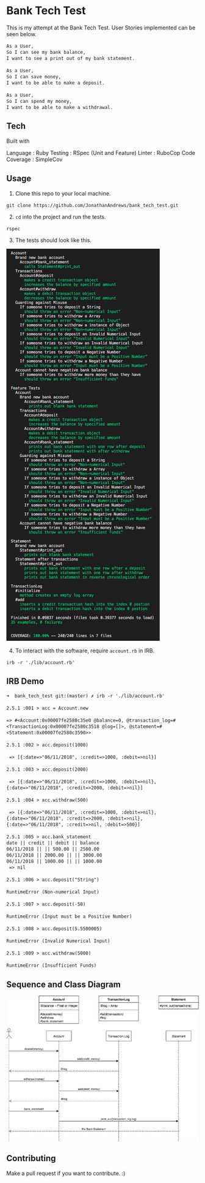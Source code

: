 # Bank Tech Test

This is my attempt at the Bank Tech Test. User Stories implemented can be seen below.

```
As a User,
So I can see my bank balance,
I want to see a print out of my bank statement.

As a User,
So I can save money,
I want to be able to make a deposit.

As a User,
So I can spend my money,
I want to be able to make a withdrawal.

```

## Tech

Built with

Language      : Ruby
Testing       : RSpec (Unit and Feature)
Linter        : RuboCop
Code Coverage : SimpleCov 

## Usage

1. Clone this repo to your local machine.
```
git clone https://github.com/JonathanAndrews/bank_tech_test.git
```
2. `cd` into the project and run the tests.
```
rspec
```
3. The tests should look like this.

![tests](rspec_output.png)

4. To interact with the software, require `account.rb` in IRB.
```
irb -r './lib/account.rb'
```

## IRB Demo
```
➜  bank_tech_test git:(master) ✗ irb -r './lib/account.rb'

2.5.1 :001 > acc = Account.new

=> #<Account:0x00007fe2580c35e0 @balance=0, @transaction_log=#<TransactionLog:0x00007fe2580c3518 @log=[]>, @statement=#<Statement:0x00007fe2580c3590>>

2.5.1 :002 > acc.deposit(1000)

 => [{:date=>"06/11/2018", :credit=>1000, :debit=>nil}]

2.5.1 :003 > acc.deposit(2000)

 => [{:date=>"06/11/2018", :credit=>1000, :debit=>nil}, {:date=>"06/11/2018", :credit=>2000, :debit=>nil}]

2.5.1 :004 > acc.withdraw(500)

 => [{:date=>"06/11/2018", :credit=>1000, :debit=>nil}, {:date=>"06/11/2018", :credit=>2000, :debit=>nil}, {:date=>"06/11/2018", :credit=>nil, :debit=>500}]

2.5.1 :005 > acc.bank_statement
date || credit || debit || balance
06/11/2018 || || 500.00 || 2500.00
06/11/2018 || 2000.00 || || 3000.00
06/11/2018 || 1000.00 || || 1000.00
 => nil

2.5.1 :006 > acc.deposit("String")

RuntimeError (Non-numerical Input)

2.5.1 :007 > acc.deposit(-50)

RuntimeError (Input must be a Positive Number)

2.5.1 :008 > acc.deposit(5.5500005)

RuntimeError (Invalid Numerical Input)

2.5.1 :009 > acc.withdraw(5000)

RuntimeError (Insufficient Funds)

```

## Sequence and Class Diagram

![Diagrams](BankTechTest.jpg)

## Contributing

Make a pull request if you want to contribute. :)
